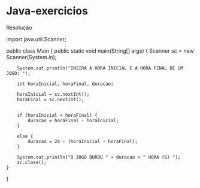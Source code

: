 # Java-exercicios
Resolução

import java.util.Scanner;

public class Main {
	public static void main(String[] args) {
		Scanner sc = new Scanner(System.in);

		System.out.println("INSIRA A HORA INICIAL E A HORA FINAL DE UM JOGO: ");

		int horaInicial, horaFinal, duracao;

		horaInicial = sc.nextInt();
		horaFinal = sc.nextInt();
	

		if (horaInicial < horaFinal) {
			duracao = horaFinal - horaInicial;
		}

		else {
			duracao = 24 - (horaInicial - horaFinal);
		}

		System.out.println("O JOGO DUROU " + duracao + " HORA (S) ");
		sc.close();
	}

}
